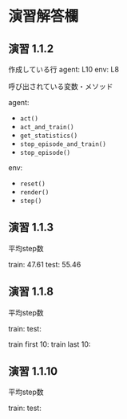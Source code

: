 # 演習解答欄

## 演習 1.1.2

作成している行
agent: L10
env: L8

呼び出されている変数・メソッド

agent:
* `act()`
* `act_and_train()`
* `get_statistics()`
* `stop_episode_and_train()`
* `stop_episode()`

env:
* `reset()`
* `render()`
* `step()`

## 演習 1.1.3

平均step数

train: 47.61
test: 55.46

## 演習 1.1.8

平均step数

train:
test:

train first 10:
train last 10:

## 演習 1.1.10

平均step数

train:
test:
